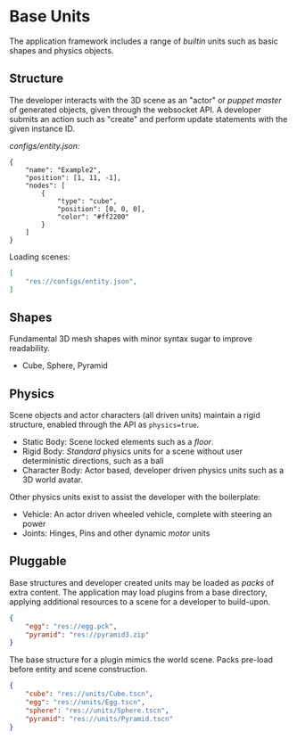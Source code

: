 # Base Units

The application framework includes a range of _builtin_ units such as basic shapes and physics objects.


## Structure

The developer interacts with the 3D scene as an "actor" or _puppet master_ of generated objects, given through the websocket API. A developer submits an action such as "create" and perform update statements with the given instance ID.

_configs/entity.json:_
```
{
    "name": "Example2",
    "position": [1, 11, -1],
    "nodes": [
        {
            "type": "cube",
            "position": [0, 0, 0],
            "color": "#ff2200"
        }
    ]
}
```

Loading scenes:


```json
[
    "res://configs/entity.json",
]
```

## Shapes

Fundamental 3D mesh shapes with minor syntax sugar to improve readability.

+ Cube, Sphere, Pyramid

## Physics

Scene objects and actor characters (all driven units) maintain a rigid structure, enabled through the API as `physics=true`.

+ Static Body: Scene locked elements such as a _floor_.
+ Rigid Body: _Standard_ physics units for a scene without user deterministic directions, such as a ball
+ Character Body: Actor based, developer driven physics units such as a 3D world avatar.

Other physics units exist to assist the developer with the boilerplate:

+ Vehicle: An actor driven wheeled vehicle, complete with steering an power
+ Joints: Hinges, Pins and other dynamic _motor_ units


## Pluggable

Base structures and developer created units may be loaded as _packs_ of extra content. The application may load plugins from a base directory, applying additional resources to a scene for a developer to build-upon.

```json
{
    "egg": "res://egg.pck",
    "pyramid": "res://pyramid3.zip"
}
```

The base structure for a plugin mimics the world scene. Packs pre-load before entity and scene construction.

```json
{
    "cube": "res://units/Cube.tscn",
    "egg": "res://units/Egg.tscn",
    "sphere": "res://units/Sphere.tscn",
    "pyramid": "res://units/Pyramid.tscn"
}
```
